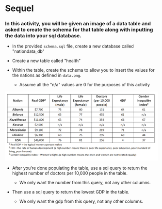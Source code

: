 # Sequel

### In this activity, you will be given an image of a data table and asked to create the schema for that table along with inputting the data into your sql database.

* In the provided `schema.sql` file, create a new database called "nationdata_db"

* Create a new table called "health"

* Within the table, create the schema to allow you to insert the values for the nations as defined in `data.png`.
    * Assume all the "n/a" values are 0 for the purposes of this activity 

![data](data.png)

* After you're done populating the table, use a sql query to return the highest number of doctors per 10,000 people in the table.
    * We only want the number from this query, not any other columns.

* Then use a sql query to return the lowest GDP in the table.
    * We only want the gdp from this query, not any other columns.
    
